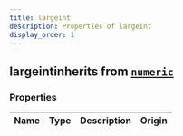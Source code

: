 ```yaml
---
title: largeint
description: Properties of largeint
display_order: 1
---
```


## largeintinherits from [`numeric`](./numeric.html)

### Properties

| Name | Type | Description | Origin |
|------|------|-------------|--------|

